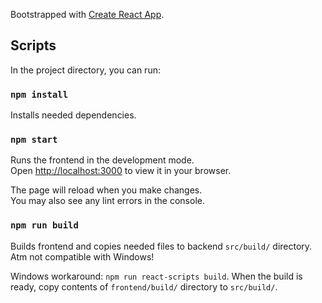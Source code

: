 Bootstrapped with [Create React App](https://github.com/facebook/create-react-app).

## Scripts

In the project directory, you can run:

### `npm install`

Installs needed dependencies.

### `npm start`

Runs the frontend in the development mode.\
Open [http://localhost:3000](http://localhost:3000) to view it in your browser.

The page will reload when you make changes.\
You may also see any lint errors in the console.

### `npm run build`

Builds frontend and copies needed files to backend `src/build/` directory. Atm not compatible with Windows!

Windows workaround: `npm run react-scripts build`. When the build is ready, copy contents of `frontend/build/` directory to `src/build/`.
